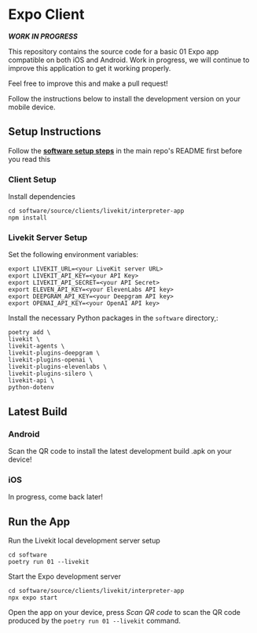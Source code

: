 # Expo Client

**_WORK IN PROGRESS_**

This repository contains the source code for a basic 01 Expo app compatible on both iOS and Android. Work in progress, we will continue to improve this application to get it working properly.

Feel free to improve this and make a pull request!

Follow the instructions below to install the development version on your mobile device.

## Setup Instructions

Follow the **[software setup steps](https://github.com/OpenInterpreter/01?tab=readme-ov-file#software)** in the main repo's README first before you read this

### Client Setup

Install dependencies
```shell
cd software/source/clients/livekit/interpreter-app
npm install
```

### Livekit Server Setup

Set the following environment variables:
```shell
export LIVEKIT_URL=<your LiveKit server URL>
export LIVEKIT_API_KEY=<your API Key>
export LIVEKIT_API_SECRET=<your API Secret>
export ELEVEN_API_KEY=<your ElevenLabs API key>
export DEEPGRAM_API_KEY=<your Deepgram API key>
export OPENAI_API_KEY=<your OpenAI API key>
```

Install the necessary Python packages in the `software` directory,:
```shell
poetry add \
livekit \
livekit-agents \
livekit-plugins-deepgram \
livekit-plugins-openai \
livekit-plugins-elevenlabs \
livekit-plugins-silero \
livekit-api \
python-dotenv
```

## Latest Build

### Android
Scan the QR code to install the latest development build .apk on your device!

### iOS
In progress, come back later!


## Run the App

Run the Livekit local development server setup
```shell
cd software
poetry run 01 --livekit
```

Start the Expo development server
```shell
cd software/source/clients/livekit/interpreter-app
npx expo start
```

Open the app on your device, press _Scan QR code_ to scan the QR code produced by the `poetry run 01 --livekit` command.
